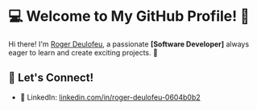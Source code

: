 # 💻 Welcome to My GitHub Profile! 👋

Hi there! I'm [Roger Deulofeu](https://github.com/rogerdeulofeu), a passionate **[Software Developer]** always eager to learn and create exciting projects. 🚀  


## 🤝 Let's Connect!
- 💼 LinkedIn: [linkedin.com/in/roger-deulofeu-0604b0b2](https://www.linkedin.com/in/roger-deulofeu-0604b0b2)

